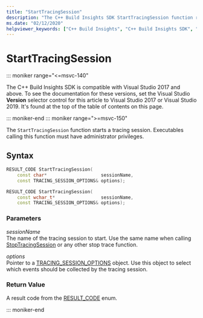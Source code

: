 ```yaml
---
title: "StartTracingSession"
description: "The C++ Build Insights SDK StartTracingSession function reference."
ms.date: "02/12/2020"
helpviewer_keywords: ["C++ Build Insights", "C++ Build Insights SDK", "StartTracingSession", "throughput analysis", "build time analysis", "vcperf.exe"]
---
```

# StartTracingSession

::: moniker range="<=msvc-140"

The C++ Build Insights SDK is compatible with Visual Studio 2017 and above. To see the documentation for these versions, set the Visual Studio **Version** selector control for this article to Visual Studio 2017 or Visual Studio 2019. It's found at the top of the table of contents on this page.

::: moniker-end
::: moniker range=">=msvc-150"

The `StartTracingSession` function starts a tracing session. Executables calling this function must have administrator privileges.

## Syntax

```cpp
RESULT_CODE StartTracingSession(
    const char*                    sessionName,
    const TRACING_SESSION_OPTIONS& options);

RESULT_CODE StartTracingSession(
    const wchar_t*                 sessionName,
    const TRACING_SESSION_OPTIONS& options);
```

### Parameters

*sessionName*\
The name of the tracing session to start. Use the same name when calling [StopTracingSession](stop-tracing-session.md) or any other stop trace function.

*options*\
Pointer to a [TRACING_SESSION_OPTIONS](../other-types/tracing-session-options-struct.md) object. Use this object to select which events should be collected by the tracing session.

### Return Value

A result code from the [RESULT_CODE](../other-types/result-code-enum.md) enum.

::: moniker-end
